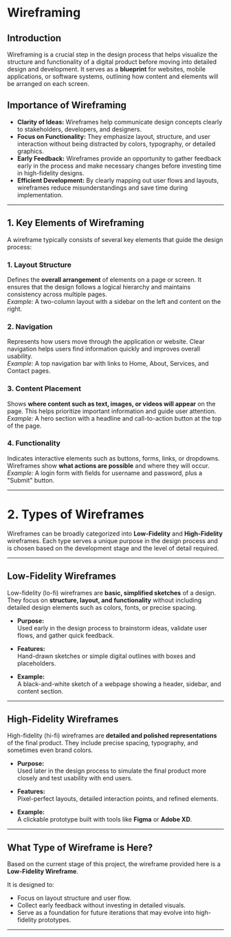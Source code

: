 
# Wireframing

## Introduction  
Wireframing is a crucial step in the design process that helps visualize the structure and functionality of a digital product before moving into detailed design and development. It serves as a **blueprint** for websites, mobile applications, or software systems, outlining how content and elements will be arranged on each screen.

## Importance of Wireframing  
- **Clarity of Ideas:** Wireframes help communicate design concepts clearly to stakeholders, developers, and designers.  
- **Focus on Functionality:** They emphasize layout, structure, and user interaction without being distracted by colors, typography, or detailed graphics.  
- **Early Feedback:** Wireframes provide an opportunity to gather feedback early in the process and make necessary changes before investing time in high-fidelity designs.  
- **Efficient Development:** By clearly mapping out user flows and layouts, wireframes reduce misunderstandings and save time during implementation.  

---

## 1. Key Elements of Wireframing  

A wireframe typically consists of several key elements that guide the design process:  

### 1. Layout Structure  
Defines the **overall arrangement** of elements on a page or screen. It ensures that the design follows a logical hierarchy and maintains consistency across multiple pages.  
*Example:* A two-column layout with a sidebar on the left and content on the right.  

### 2. Navigation  
Represents how users move through the application or website. Clear navigation helps users find information quickly and improves overall usability.  
*Example:* A top navigation bar with links to Home, About, Services, and Contact pages.  

### 3. Content Placement  
Shows **where content such as text, images, or videos will appear** on the page. This helps prioritize important information and guide user attention.  
*Example:* A hero section with a headline and call-to-action button at the top of the page.  

### 4. Functionality  
Indicates interactive elements such as buttons, forms, links, or dropdowns. Wireframes show **what actions are possible** and where they will occur.  
*Example:* A login form with fields for username and password, plus a "Submit" button.  

---

# 2. Types of Wireframes

Wireframes can be broadly categorized into **Low-Fidelity** and **High-Fidelity** wireframes. Each type serves a unique purpose in the design process and is chosen based on the development stage and the level of detail required.

---

## Low-Fidelity Wireframes

Low-fidelity (lo-fi) wireframes are **basic, simplified sketches** of a design. They focus on **structure, layout, and functionality** without including detailed design elements such as colors, fonts, or precise spacing.

- **Purpose:**  
  Used early in the design process to brainstorm ideas, validate user flows, and gather quick feedback.

- **Features:**  
  Hand-drawn sketches or simple digital outlines with boxes and placeholders.

- **Example:**  
  A black-and-white sketch of a webpage showing a header, sidebar, and content section.

---

## High-Fidelity Wireframes

High-fidelity (hi-fi) wireframes are **detailed and polished representations** of the final product. They include precise spacing, typography, and sometimes even brand colors.

- **Purpose:**  
  Used later in the design process to simulate the final product more closely and test usability with end users.

- **Features:**  
  Pixel-perfect layouts, detailed interaction points, and refined elements.

- **Example:**  
  A clickable prototype built with tools like **Figma** or **Adobe XD**.

---

## What Type of Wireframe is Here?

Based on the current stage of this project, the wireframe provided here is a **Low-Fidelity Wireframe**.

It is designed to:

- Focus on layout structure and user flow.  
- Collect early feedback without investing in detailed visuals.  
- Serve as a foundation for future iterations that may evolve into high-fidelity prototypes.  

---

